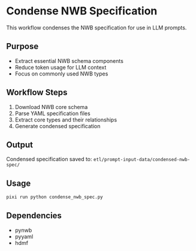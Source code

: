 # Condense NWB Specification

This workflow condenses the NWB specification for use in LLM prompts.

## Purpose
- Extract essential NWB schema components
- Reduce token usage for LLM context
- Focus on commonly used NWB types

## Workflow Steps
1. Download NWB core schema
2. Parse YAML specification files
3. Extract core types and their relationships
4. Generate condensed specification

## Output
Condensed specification saved to: `etl/prompt-input-data/condensed-nwb-spec/`

## Usage
```bash
pixi run python condense_nwb_spec.py
```

## Dependencies
- pynwb
- pyyaml
- hdmf